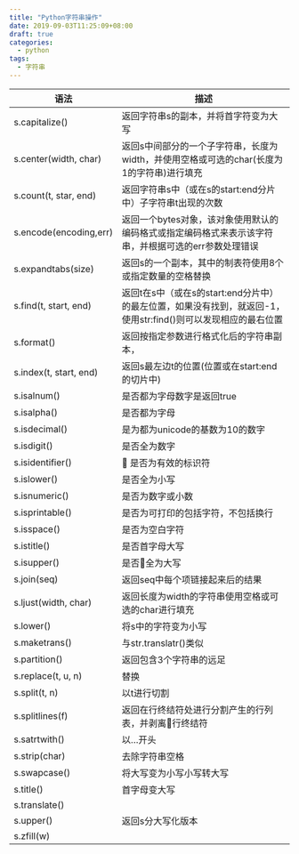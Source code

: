 ```yaml
---
title: "Python字符串操作"
date: 2019-09-03T11:25:09+08:00
draft: true
categories:
  - python
tags:
  - 字符串
---
```

<!--more-->
| 语法| 	描述
--- |  ---
| s.capitalize() |	返回字符串s的副本，并将首字符变为大写 |
| s.center(width, char)	|返回s中间部分的一个子字符串，长度为width，并使用空格或可选的char(长度为1的字符串)进行填充
s.count(t, star, end)	|返回字符串s中（或在s的start:end分片中）子字符串t出现的次数
s.encode(encoding,err)	|返回一个bytes对象，该对象使用默认的编码格式或指定编码格式来表示该字符串，并根据可选的err参数处理错误
s.expandtabs(size)	|返回s的一个副本，其中的制表符使用8个或指定数量的空格替换
s.find(t, start, end)	|返回t在s中（或在s的start:end分片中）的最左位置，如果没有找到，就返回-1，使用str:find()则可以发现相应的最右位置
s.format()	|返回按指定参数进行格式化后的字符串副本，
s.index(t, start, end) | 返回s最左边t的位置(位置或在start:end的切片中)
s.isalnum()	| 是否都为字母数字是返回true
s.isalpha()	| 是否都为字母
s.isdecimal() |	是为都为unicode的基数为10的数字
s.isdigit() |	是否全为数字
s.isidentifier()	|  是否为有效的标识符
s.islower() |	是否全为小写
s.isnumeric()	| 是否为数字或小数
s.isprintable()	| 是否为可打印的包括字符，不包括换行
s.isspace() |	是否为空白字符
s.istitle() |	是否首字母大写
s.isupper() |	是否全为大写
s.join(seq) |	返回seq中每个项链接起来后的结果
s.ljust(width, char) |	返回长度为width的字符串使用空格或可选的char进行填充
s.lower()	| 将s中的字符变为小写
s.maketrans() |	与str.translatr()类似
s.partition() |	返回包含3个字符串的远足
s.replace(t, u, n) |	替换
s.split(t, n) |	以t进行切割
s.splitlines(f) |	返回在行终结符处进行分割产生的行列表，并剥离行终结符
s.satrtwith()| 	以…开头
s.strip(char)	| 去除字符串空格
s.swapcase()  |	将大写变为小写小写转大写
s.title() |	首字母变大写
s.translate() |	
s.upper()	| 返回s分大写化版本
s.zfill(w)	| 